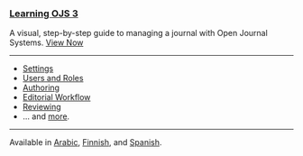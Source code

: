 
### [Learning OJS 3](learning-ojs/en/)

A visual, step-by-step guide to managing a journal with Open Journal Systems. [View Now](learning-ojs/)

---

- [Settings](learning-ojs/en/journal-setup)
- [Users and Roles](learning-ojs/en/users-and-roles)
- [Authoring](learning-ojs/en/authoring)
- [Editorial Workflow](learning-ojs/en/editorial-workflow)
- [Reviewing](learning-ojs/en/reviewing)
- ... and [more](learning-ojs/en/).

---

<span class='fa fa-language'></span> Available in [Arabic](/learning-ojs/ar/), [Finnish](/learning-ojs/fi/), and [Spanish](/learning-ojs/es/).
